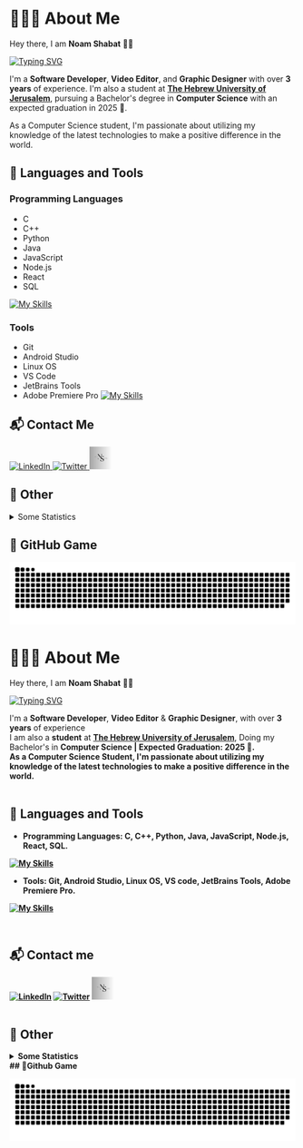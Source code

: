 # 👨🏻‍💻 About Me

Hey there, I am **Noam Shabat** 👋🏽 

<a href="https://git.io/typing-svg">
  <img src="https://readme-typing-svg.herokuapp.com?font=Fira+Code&pause=1000&width=435&lines=Computer+Science+student+at;The+Hebrew+University+of+Jerusalem;Software+Engineering;Motivated+self-starter;Troubleshooting+skills+and+teamwork" alt="Typing SVG" />
</a>

I'm a **Software Developer**, **Video Editor**, and **Graphic Designer** with over **3 years** of experience. I'm also a student at **[The Hebrew University of Jerusalem](https://en.huji.ac.il/en)**, pursuing a Bachelor's degree in **Computer Science** with an expected graduation in 2025 🥇.

As a Computer Science student, I'm passionate about utilizing my knowledge of the latest technologies to make a positive difference in the world.

## 🔨 Languages and Tools

### Programming Languages
- C
- C++
- Python
- Java
- JavaScript
- Node.js
- React
- SQL

[![My Skills](https://skillicons.dev/icons?i=c,cpp,cs,python,java,js,nodejs,react,sql,MongoDB&perline=4)](https://skillicons.dev)

### Tools
- Git
- Android Studio
- Linux OS
- VS Code
- JetBrains Tools
- Adobe Premiere Pro
[![My Skills](https://skillicons.dev/icons?i=androidstudio,linux,git,github,vscode,googlecloud,jetbrains,pycharm,idea,clion,adobepremierepro&perline=6)](https://skillicons.dev)

## 📬 Contact Me

<div align="left">
  <a href="https://www.linkedin.com/in/noam-shabat/">
    <img alt="LinkedIn" width="40" height="40" src="https://cdn.jsdelivr.net/gh/devicons/devicon/icons/linkedin/linkedin-original.svg"/>
  </a>
  <a href="https://twitter.com/noam_shabat1">
    <img alt="Twitter" width="40" height="40" src="https://cdn.jsdelivr.net/gh/devicons/devicon/icons/twitter/twitter-original.svg"/>
  </a>
  <a href="https://noamshabat.org">
    <img alt="Portfolio" width="40" height="40" src="portfolio/NS.png"/>
  </a>
</div>

## 🌟 Other

<details>
  <summary>Some Statistics</summary>
  <div align="center">
    <img height="175rem" alt="GitHub Stats" src="https://github-readme-stats.vercel.app/api?username=Noamshabat1&count_private=true&show_icons=true&theme=dark" />
    &nbsp;&nbsp;&nbsp;
    <img height="175rem" alt="GitHub Language Stats" src="https://github-readme-stats.vercel.app/api/top-langs/?username=Noamshabat1&theme=dark&layout=compact&langs_count=6" />
  </div>
</details>

## 🐛 GitHub Game

<p align="center">
  <img src="https://raw.githubusercontent.com/Platane/snk/output/github-contribution-grid-snake.svg" alt="snake">
</p>




# 👨🏻‍💻 About Me

Hey there, I am <b>Noam Shabat</b> 👋🏽 <a href="#"></h1>
</div>
<a href="https://git.io/typing-svg"><img src="https://readme-typing-svg.herokuapp.com?font=Fira+Code&pause=1000&width=435&lines=Computer+Science+student+at;The+Hebrew+University+of+Jerusalem;Software+Engineering;Motivated+self-starter;troubleshooting+skills+and+teamwork" alt="Typing SVG" /></a>
</div>

I'm a <b>Software Developer</b>, <b>Video Editor</b> & <b>Graphic Designer</b>, with over <b>3 years</b> of experience<br>
I am also a <b>student</b> at <b>[The Hebrew University of Jerusalem](https://en.huji.ac.il/en)</b>, Doing my Bachelor's in <b>Computer Science | Expected Graduation: 2025 🥇. </br>
As a Computer Science Student, I'm passionate about utilizing my knowledge of the latest technologies to make a positive difference in the world.</br>
</br>

## 🔨 Languages and Tools
- Programming Languages: C, C++, Python, Java, JavaScript, Node.js, React, SQL.

[![My Skills](https://skillicons.dev/icons?i=c,cpp,cs,python,java,js,nodejs,react,MongoDB&perline=4)](https://skillicons.dev)
  
- Tools: Git, Android Studio, Linux OS, VS code, JetBrains Tools, Adobe Premiere Pro.

[![My Skills](https://skillicons.dev/icons?i=androidstudio,linux,git,github,vscode,windows,googlecloud,pycharm,idea,clion&perline=5)](https://skillicons.dev)

</br>

## 📬 Contact me
<div align="left">
  <a href="https://www.linkedin.com/in/noam-shabat/"><img alt="LinkedIn" width="40" height="40" src="https://cdn.jsdelivr.net/gh/devicons/devicon/icons/linkedin/linkedin-original.svg"/></a>
    <a href="https://twitter.com/noam_shabat1"><img alt="Twitter" width="40" height="40" src="https://cdn.jsdelivr.net/gh/devicons/devicon/icons/twitter/twitter-original.svg"/></a>
    <a href="https://noamshabat.org"><img alt="Portfolio" width="40" height="40" src="portfolio/NS.png"/></a>
</div>
</br>


## 🌟 Other
<details>
  <summary>Some Statistics</summary>
  <div align="center">
    <img height="175rem" alt="GitHub Stats" src="https://github-readme-stats.vercel.app/api?username=Noamshabat1&count_private=true&show_icons=true&theme=dark" />&nbsp;&nbsp;&nbsp;
    &nbsp;&nbsp;
    <img height="175rem" alt="GitHub Language Stats" src="https://github-readme-stats.vercel.app/api/top-langs/?username=Noamshabat1&theme=dark&layout=compact&langs_count=6" />&nbsp;&nbsp;&nbsp;
  </div>
</details>

</div>
## 🐛Github Game
<p align="center">
  <img src="https://raw.githubusercontent.com/Platane/snk/output/github-contribution-grid-snake.svg" alt="snake"></center>
</p>
</div>
